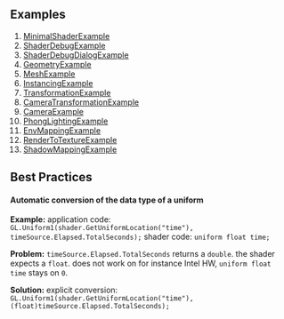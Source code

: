 ## Examples
1. [MinimalShaderExample](/Examples/MinimalShaderExample) 
1. [ShaderDebugExample](/Examples/ShaderDebugExample)
1. [ShaderDebugDialogExample](/Examples/ShaderDebugDialogExample)
1. [GeometryExample](/Examples/GeometryExample)
1. [MeshExample](/Examples/MeshExample)
1. [InstancingExample](/Examples/InstancingExample)
1. [TransformationExample](/Examples/TransformationExample)
1. [CameraTransformationExample](/Examples/CameraTransformationExample)
1. [CameraExample](/Examples/CameraExample)
1. [PhongLightingExample](/Examples/PhongLightingExample)
1. [EnvMappingExample](/Examples/EnvMappingExample)
1. [RenderToTextureExample](/Examples/RenderToTextureExample)
1. [ShadowMappingExample](/Examples/ShadowMappingExample)
<!--1. [ParticleSystemExample](/Examples/ParticleSystemExample)
1. [PhysicsExample](/Examples/PhysicsExample)
1. [SSBOExample](/Examples/SSBOExample)-->

## Best Practices
#### Automatic conversion of the data type of a uniform
**Example:**
application code: `GL.Uniform1(shader.GetUniformLocation("time"), timeSource.Elapsed.TotalSeconds);`
shader code: `uniform float time;`

**Problem:** `timeSource.Elapsed.TotalSeconds` returns a `double`. the shader expects a `float`. 
does not work on for instance Intel HW, `uniform float time` stays on `0`.

**Solution:** explicit conversion: `GL.Uniform1(shader.GetUniformLocation("time"), (float)timeSource.Elapsed.TotalSeconds);`
